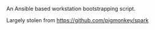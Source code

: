 An Ansible based workstation bootstrapping script.

Largely stolen from https://github.com/pigmonkey/spark